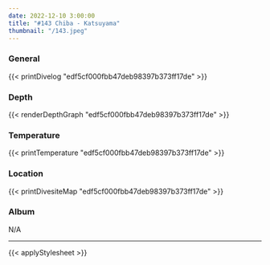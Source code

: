 ```yaml
---
date: 2022-12-10 3:00:00
title: "#143 Chiba - Katsuyama"
thumbnail: "/143.jpeg"
---
```


### General

{{< printDivelog "edf5cf000fbb47deb98397b373ff17de" >}}

### Depth

{{< renderDepthGraph "edf5cf000fbb47deb98397b373ff17de" >}}

### Temperature

{{< printTemperature "edf5cf000fbb47deb98397b373ff17de" >}}

### Location

{{< printDivesiteMap "edf5cf000fbb47deb98397b373ff17de" >}}

### Album

N/A

---

{{< applyStylesheet >}}
